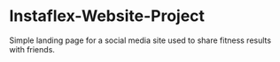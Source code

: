 # Instaflex-Website-Project
Simple landing page for a social media site used to share fitness results with friends.
